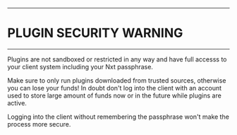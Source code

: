 ----
# PLUGIN SECURITY WARNING #

----
Plugins are not sandboxed or restricted in any way and have full accesss
to your client system including your Nxt passphrase.

Make sure to only run plugins downloaded from trusted sources, otherwise
you can lose your funds! In doubt don't log into the client with an account
used to store large amount of funds now or in the future while plugins
are active.

Logging into the client without remembering the passphrase won't make
the process more secure.